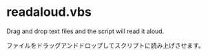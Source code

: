 # readaloud.vbs
Drag and drop text files and the script will read it aloud.

ファイルをドラッグアンドドロップしてスクリプトに読み上げさせます。
